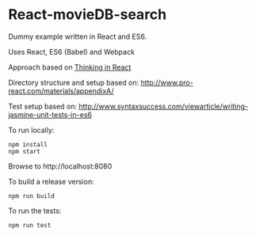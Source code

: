 # React-movieDB-search
Dummy example written in React and ES6.

Uses React, ES6 (Babel) and Webpack

Approach based on [Thinking in React](https://facebook.github.io/react/docs/thinking-in-react.html)

Directory structure and setup based on:
http://www.pro-react.com/materials/appendixA/

Test setup based on:
http://www.syntaxsuccess.com/viewarticle/writing-jasmine-unit-tests-in-es6

To run locally:

```
npm install
npm start
```
Browse to http://localhost:8080

To build a release version:
```
npm run build

```

To run the tests:
```
npm run test

```

